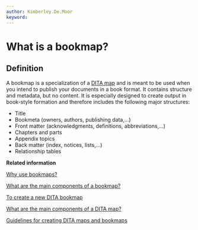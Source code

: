 ```yaml
---
author: Kimberley.De.Moor
keyword: 
---
```


# What is a bookmap?

## Definition

A bookmap is a specialization of a [DITA map](co_what_is_a_dita_map.md) and is meant to be used when you intend to publish your documents in a book format. It contains structure and metadata, but no content. It is especially designed to create output in book-style formation and therefore includes the following major structures:

-   Title
-   Bookmeta \(owners, authors, publishing data,…\)
-   Front matter \(acknowledgments, definitions, abbreviations,…\)
-   Chapters and parts
-   Appendix topics
-   Back matter \(index, notices, lists,…\)
-   Relationship tables

**Related information**  


[Why use bookmaps?](co_why_use_bookmaps.md)

[What are the main components of a bookmap?](co_bookmap_main_components.md)

[To create a new DITA bookmap](ta_to_create_a_bookmap.md)

[What are the main components of a DITA map?](co_main_components_ditamap.md)

[Guidelines for creating DITA maps and bookmaps](re_guidelines_ditamaps.md)

